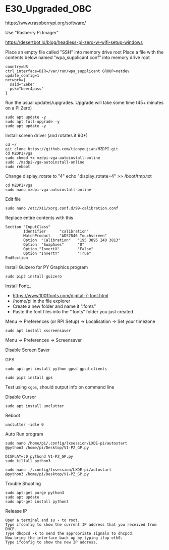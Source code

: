 # E30_Upgraded_OBC
https://www.raspberrypi.org/software/

Use "Rasberry Pi Imager"

https://desertbot.io/blog/headless-pi-zero-w-wifi-setup-windows

Place an empty file called "SSH" into memory drive root
Place a file with the contents below named "wpa_supplicant.conf" into memory drive root
```
country=US
ctrl_interface=DIR=/var/run/wpa_supplicant GROUP=netdev
update_config=1
network={
  ssid="Zeke"
  psk="beer4pass"
}
```

Run the usual updates/upgrades. Upgrade will take some time (45+ minutes on a Pi Zero)
```
sudo apt update -y
sudo apt full-upgrade -y
sudo apt update -y
```
Install screen driver (and rotates it 90*)
```
cd ~/
git clone https://github.com/tianyoujian/MZDPI.git
cd MZDPI/vga
sudo chmod +x mzdpi-vga-autoinstall-online
sudo ./mzdpi-vga-autoinstall-online
sudo reboot
```
Change display_rotate to "4"
echo "display_rotate=4" >> /boot/tmp.txt
```
cd MZDPI/vga
sudo nano mzdpi-vga-autoinstall-online
```
Edit file
```
sudo nano /etc/X11/xorg.conf.d/99-calibration.conf
```
Replace entire contents with this
```
Section "InputClass"
        Identifier      "calibration"
        MatchProduct    "ADS7846 Touchscreen"
        Option  "Calibration"   "195 3895 240 3813"
        Option  "SwapAxes"      "0"
        Option "InvertX"        "False"
        Option "InvertY"        "True"
EndSection
```
Install Guizero for PY Graphics program
```
sudo pip3 install guizero
```

Install Font;_
* https://www.1001fonts.com/digital-7-font.html
* /home/pi in the file explorer
* Create a new folder and name it “.fonts”
* Paste the font files into the “.fonts” folder you just created

Menu -> Preferences (or RPI Setup) -> Localisation -> Set your timezone

```
sudo apt install xscreensaver
```
Menu -> Preferences -> Screensaver

Disable Screen Saver

GPS
```
sudo apt-get install python gpsd gpsd-clients
```
```
sudo pip3 install gps
```
Test using ```cgps```, should output info on command line

Disable Cursor
```
sudo apt install unclutter
```
Reboot
```
unclutter -idle 0
```

Auto Run program
```
sudo nano /home/pi/.config/lxsession/LXDE-pi/autostart
@python3 /home/pi/Desktop/V1-PZ_GP.py
```

```
DISPLAY=:0 python3 V1-PZ_GP.py
sudo killall python3

sudo nano ./.config/lxsession/LXDE-pi/autostart
@python3 /home/pi/Desktop/V1-PZ_GP.py
```

Trouble Shooting
```
sudo apt-get purge python3
sudo apt update
sudo apt-get install python3
```

Release IP
```
Open a terminal and su - to root.
Type ifconfig to show the current IP address that you received from DHCP.
Type dhcpcd -k to send the appropriate signals to dhcpcd.
Now bring the interface back up by typing ifup eth0.
Type ifconfig to show the new IP address.
```
